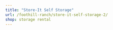 ```yaml
---
title: "Store-It Self Storage"
url: /foothill-ranch/store-it-self-storage-2/
shop: storage rental
---
```

